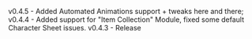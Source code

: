 v0.4.5 - Added Automated Animations support + tweaks here and there;
v0.4.4 - Added support for "Item Collection" Module, fixed some default Character Sheet issues.
v0.4.3 - Release